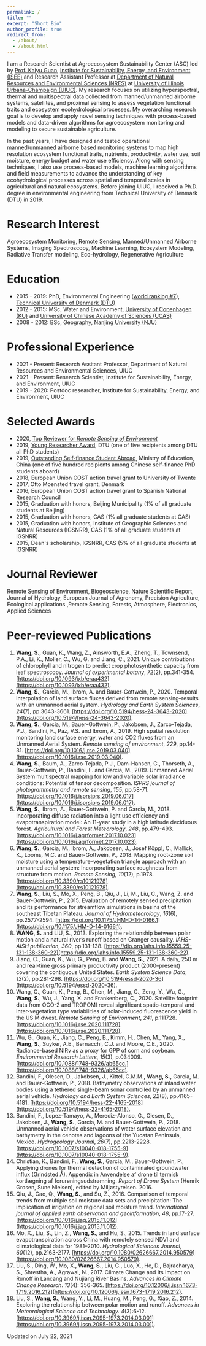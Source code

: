 ```yaml
---
permalink: /
title: ""
excerpt: "Short Bio"
author_profile: true
redirect_from: 
  - /about/
  - /about.html
---
```


I am a Research Scientist at Agroecosystem Sustainability Center (ASC) led by [Prof. Kaiyu Guan](http://faculty.nres.illinois.edu/~kaiyuguan/), [Institute for Sustainability, Energy, and Environment (ISEE)](https://sustainability.illinois.edu/) and Research Assistant Professor at [Department of Natural Resources and Environmental Sciences (NRES)](https://nres.illinois.edu/) at [University of Illinois Urbana-Champaign (UIUC)](https://illinois.edu/). My research focuses on utilizing hyperspectral, thermal and multispectral data collected from manned/unmanned airborne systems, satellites, and proximal sensing to assess vegetation functional traits and ecosystem ecohydrological processes. My overarching research goal is to develop and apply novel sensing techniques with process-based models and data-driven algorithms for agroecosystem monitoring and modeling to secure sustainable agriculture.

In the past years, I have designed and tested operational manned/unmanned airborne based monitoring systems to map high resolution ecosystem functional traits, nutrients, productivity, water use, soil moisture, energy budget and water use efficiency. Along with sensing techniques, I also use process-based models, machine learning algorithms and field measurements to advance the understanding of key ecohydrological processes across spatial and temporal scales in agricultural and natural ecosystems. Before joining UIUC, I received a Ph.D. degree in environmental engineering from Technical University of Denmark (DTU) in 2019.

# Research Interest
Agroecosystem Monitoring, Remote Sensing, Manned/Unmanned Airborne Systems, Imaging Spectroscopy, Machine Learning, Ecosystem Modeling, Radiative Transfer modeling, Eco-hydrology, Regenerative Agriculture

Education
======
* 2015 - 2019: PhD, Environmental Engineering ([world ranking #7](http://www.shanghairanking.com/rankings/gras/2019/RS0216)), [Technical University of Denmark (DTU)](https://www.env.dtu.dk/english)
* 2012 - 2015: MSc, Water and Environment, [University of Copenhagen (KU)](https://www.ku.dk/english/) and [University of Chinese Academy of Sciences (UCAS)](http://english.cas.cn/)
* 2008 - 2012: BSc, Geography, [Nanjing University (NJU)](https://www.nju.edu.cn/en/main.psp)

Professional Experience
======
* 2021 - Present: Research Assitant Professor, Department of Natural Resources and Environmental Sciences,  UIUC
* 2021 - Present: Research Scientist, Institute for Sustainability, Energy, and Environment, UIUC
* 2019  - 2020: Postdoc researcher, Institute for Sustainability, Energy, and Environment, UIUC

Selected Awards
======
* 2020, [Top Reviewer for *Remote Sensing of Environment*](https://www.journals.elsevier.com/remote-sensing-of-environment/news/appreciation-for-the-reviewers-of-rse-for-the-calendar-year)
* 2019, [Young Researcher Award](https://www.env.dtu.dk/english/about/news/2019/12/sheng-wang?id=5339e508-c910-4184-a945-f4173979f03c), DTU (one of five recipients among DTU all PhD students)
* 2019, [Outstanding Self-finance Student Abroad](https://en.wikipedia.org/wiki/Chinese_government_award_for_outstanding_self_finance_students_abroad), Ministry of Education, China (one of five hundred recipients among Chinese self-finance PhD students aboard)
* 2018, European Union COST action travel grant to University of Twente
* 2017, Otto Moensted travel grant, Denmark 
* 2016, European Union COST action travel grant to Spanish National Research Council
* 2015, Graduation with honors, Beijing Municipality (1% of all graduate students at Beijing)
* 2015, Graduation with honors, CAS (1% all graduate students at CAS)
* 2015, Graduation with honors, Institute of Geographic Sciences and Natural Resources (IGSNRR), CAS (1% of all graduate students at IGSNRR)
* 2015, Dean's scholarship, IGSNRR, CAS (5% of all graduate students at IGSNRR)

Journal Reviewer
======
Remote Sensing of Environment, Biogeoscience, Nature Scientific Report, Journal of Hydrology, European Journal of Agronomy, Precision Agriculture, Ecological applications ,Remote Sensing, Forests, Atmosphere, Electronics, Applied Sciences

Peer-reviewed Publications
======

1. **Wang, S.**, Guan, K., Wang, Z., Ainsworth, E.A., Zheng, T., Townsend, P.A., Li, K., Moller, C., Wu, G. and Jiang, C., 2021. Unique contributions of chlorophyll and nitrogen to predict crop photosynthetic capacity from leaf spectroscopy. *Journal of experimental botany*, *72*(2), pp.341-354. [https://doi.org/10.1093/jxb/eraa432](https://doi.org/10.1093/jxb/eraa432).
2. **Wang, S.**, Garcia, M., Ibrom, A. and Bauer-Gottwein, P., 2020. Temporal interpolation of land surface fluxes derived from remote sensing–results with an unmanned aerial system. *Hydrology and Earth System Sciences*, *24*(7), pp.3643-3661. [https://doi.org/10.5194/hess-24-3643-2020](https://doi.org/10.5194/hess-24-3643-2020).
3. **Wang, S.**, Garcia, M., Bauer-Gottwein, P., Jakobsen, J., Zarco-Tejada, P.J., Bandini, F., Paz, V.S. and Ibrom, A., 2019. High spatial resolution monitoring land surface energy, water and CO2 fluxes from an Unmanned Aerial System. *Remote sensing of environment*, *229*, pp.14-31. [https://doi.org/10.1016/j.rse.2019.03.040](https://doi.org/10.1016/j.rse.2019.03.040).
4. **Wang, S.**, Baum, A., Zarco-Tejada, P.J., Dam-Hansen, C., Thorseth, A., Bauer-Gottwein, P., Bandini, F. and Garcia, M., 2019. Unmanned Aerial System multispectral mapping for low and variable solar irradiance conditions: Potential of tensor decomposition. *ISPRS journal of photogrammetry and remote sensing*, *155*, pp.58-71. [https://doi.org/10.1016/j.isprsjprs.2019.06.017](https://doi.org/10.1016/j.isprsjprs.2019.06.017).
5. **Wang, S.**, Ibrom, A., Bauer-Gottwein, P. and Garcia, M., 2018. Incorporating diffuse radiation into a light use efficiency and evapotranspiration model: An 11-year study in a high latitude deciduous forest. *Agricultural and Forest Meteorology*, *248*, pp.479-493. [https://doi.org/10.1016/j.agrformet.2017.10.023](https://doi.org/10.1016/j.agrformet.2017.10.023).
6. **Wang, S.**, Garcia, M., Ibrom, A., Jakobsen, J., Josef Köppl, C., Mallick, K., Looms, M.C. and Bauer-Gottwein, P., 2018. Mapping root-zone soil moisture using a temperature–vegetation triangle approach with an unmanned aerial system: Incorporating surface roughness from structure from motion. *Remote Sensing*, *10*(12), p.1978. [https://doi.org/10.3390/rs10121978](https://doi.org/10.3390/rs10121978).
7. **Wang, S.**, Liu, S., Mo, X., Peng, B., Qiu, J., Li, M., Liu, C., Wang, Z. and Bauer-Gottwein, P., 2015. Evaluation of remotely sensed precipitation and its performance for streamflow simulations in basins of the southeast Tibetan Plateau. *Journal of Hydrometeorology*, *16*(6), pp.2577-2594. [https://doi.org/10.1175/JHM-D-14-0166.1](https://doi.org/10.1175/JHM-D-14-0166.1).
8. **WANG, S.** and LIU, S., 2013. Exploring the relationship between polar motion and a natural river’s runoff based on Granger causality. *IAHS-AISH publication*, *360*, pp.131-138. [https://dio.org/iahs.info.15559.25-131-138-360-22](https://dio.org/iahs.info.15559.25-131-138-360-22).
9. Jiang, C., Guan, K., Wu, G., Peng, B. and **Wang, S.**, 2021. A daily, 250 m and real-time gross primary productivity product (2000–present) covering the contiguous United States. *Earth System Science Data*, *13*(2), pp.281-298. [https://doi.org/10.5194/essd-2020-36](https://doi.org/10.5194/essd-2020-36).
10. Wang, C., Guan, K., Peng, B., Chen, M., Jiang, C., Zeng, Y., Wu, G., **Wang, S.**, Wu, J., Yang, X. and Frankenberg, C., 2020. Satellite footprint data from OCO-2 and TROPOMI reveal significant spatio-temporal and inter-vegetation type variabilities of solar-induced fluorescence yield in the US Midwest. *Remote Sensing of Environment*, *241*, p.111728. [https://doi.org/10.1016/j.rse.2020.111728](https://doi.org/10.1016/j.rse.2020.111728).
11. Wu, G., Guan, K., Jiang, C., Peng, B., Kimm, H., Chen, M., Yang, X., **Wang, S.**, Suyker, A.E., Bernacchi, C.J. and Moore, C.E., 2020. Radiance-based NIRv as a proxy for GPP of corn and soybean. *Environmental Research Letters*, *15*(3), p.034009. [https://doi.org/10.1088/1748-9326/ab65cc.](https://doi.org/10.1088/1748-9326/ab65cc).
12. Bandini, F., Olesen, D., Jakobsen, J., Kittel, C.M.M., **Wang, S.**, Garcia, M. and Bauer-Gottwein, P., 2018. Bathymetry observations of inland water bodies using a tethered single-beam sonar controlled by an unmanned aerial vehicle. *Hydrology and Earth System Sciences*, *22*(8), pp.4165-4181. [https://doi.org/10.5194/hess-22-4165-2018](https://doi.org/10.5194/hess-22-4165-2018).
13. Bandini, F., Lopez-Tamayo, A., Merediz-Alonso, G., Olesen, D., Jakobsen, J., **Wang, S.**, Garcia, M. and Bauer-Gottwein, P., 2018. Unmanned aerial vehicle observations of water surface elevation and bathymetry in the cenotes and lagoons of the Yucatan Peninsula, Mexico. *Hydrogeology Journal*, *26*(7), pp.2213-2228. [https://doi.org/10.1007/s10040-018-1755-9](https://doi.org/10.1007/s10040-018-1755-9).
14. Christian, K., Bandini, F., **Wang, S.**, Garcia, M., Bauer-Gottwein, P., Applying drones for thermal detection of contaminated groundwater influx (Grindsted Å). Appendix in Anvendelse af drone til termisk kortlægning af forureningsudstrømning. *Report of Drone System* (Henrik Grosen, Sune Nielsen), edited by Miljøstyrelsen. 2016.
15. Qiu, J., Gao, Q., **Wang, S.**, and Su, Z., 2016. Comparison of temporal trends from multiple soil moisture data sets and precipitation: The implication of irrigation on regional soil moisture trend. *International journal of applied earth observation and geoinformation*, *48*, pp.17-27. [https://doi.org/10.1016/j.jag.2015.11.012](https://doi.org/10.1016/j.jag.2015.11.012).
16. Mo, X., Liu, S., Lin, Z., **Wang, S.**, and Hu, S., 2015. Trends in land surface evapotranspiration across China with remotely sensed NDVI and climatological data for 1981–2010. *Hydrological Sciences Journal*, *60*(12), pp.2163-2177. [https://doi.org/10.1080/02626667.2014.950579](https://doi.org/10.1080/02626667.2014.950579).
17. Liu, S., Ding, W., Mo, X., **Wang, S.**, Liu, C., Luo, X., He, D., Bajracharya, S., Shrestha, A., Agrawal, N., 2017. Climate Change and Its Impact on Runoff in Lancang and Nujiang River Basins. *Advances in Climate Change Research*. *13*(4): 356-365. [https://doi.org/10.12006/j.issn.1673-1719.2016.212](https://doi.org/10.12006/j.issn.1673-1719.2016.212).
18. Liu, S., **Wang, S.**, Wang, Y., Li, M., Huang, M., Peng, G., Xiao, Z., 2014. Exploring the relationship between polar motion and runoff. *Advances in Meteorological Science and Technology.* *4*(3):6-12. [https://doi.org/10.3969/j.issn.2095-1973.2014.03.001](https://doi.org/10.3969/j.issn.2095-1973.2014.03.001).

Updated on July 22, 2021

